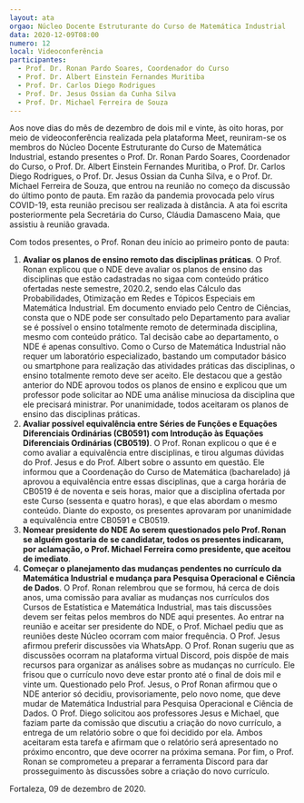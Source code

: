 ```yaml
---
layout: ata
orgao: Núcleo Docente Estruturante do Curso de Matemática Industrial
data: 2020-12-09T08:00
numero: 12
local: Videoconferência
participantes:
  - Prof. Dr. Ronan Pardo Soares, Coordenador do Curso
  - Prof. Dr. Albert Einstein Fernandes Muritiba
  - Prof. Dr. Carlos Diego Rodrigues
  - Prof. Dr. Jesus Ossian da Cunha Silva
  - Prof. Dr. Michael Ferreira de Souza
---
```


Aos nove dias do mês de dezembro de dois mil e vinte, às oito horas, por meio de videoconferência realizada pela plataforma Meet, reuniram-se os membros do Núcleo Docente Estruturante do Curso de Matemática Industrial, estando presentes o Prof. Dr. Ronan Pardo Soares, Coordenador do Curso, o Prof. Dr. Albert Einstein Fernandes Muritiba, o Prof. Dr. Carlos Diego Rodrigues, o Prof. Dr. Jesus Ossian da Cunha Silva, e o Prof. Dr. Michael Ferreira de Souza, que entrou na reunião no começo da discussão do último ponto de pauta.
Em razão da pandemia provocada pelo vírus COVID-19, esta reunião precisou ser realizada à distância.
A ata foi escrita posteriormente pela Secretária do Curso, Cláudia Damasceno Maia, que assistiu à reunião gravada.

Com todos presentes, o Prof. Ronan deu início ao primeiro ponto de pauta:

1. **Avaliar os planos de ensino remoto das disciplinas práticas**.
   O Prof. Ronan explicou que o NDE deve avaliar os planos de ensino das disciplinas que estão cadastradas no sigaa com conteúdo prático ofertadas neste semestre, 2020.2, sendo elas Cálculo das Probabilidades, Otimização em Redes e Tópicos Especiais em Matemática Industrial.
   Em documento enviado pelo Centro de Ciências, consta que o NDE pode ser consultado pelo Departamento para avaliar se é possível o ensino totalmente remoto de determinada disciplina, mesmo com conteúdo prático.
   Tal decisão cabe ao departamento, o NDE é apenas consultivo.
   Como o Curso de Matemática Industrial não requer um laboratório especializado, bastando um computador básico ou smartphone para realização das atividades práticas das disciplinas, o ensino totalmente remoto deve ser aceito.
   Ele destacou que a gestão anterior do NDE aprovou todos os planos de ensino e explicou que um professor pode solicitar ao NDE uma análise minuciosa da disciplina que ele precisará ministrar.
   Por unanimidade, todos aceitaram os planos de ensino das disciplinas práticas.
2. **Avaliar possível equivalência entre Séries de Funções e Equações Diferenciais Ordinárias (CB0591) com Introdução às Equações Diferenciais Ordinárias (CB0519)**.
   O Prof. Ronan explicou o que é e como avaliar a equivalência entre disciplinas, e tirou algumas dúvidas do Prof. Jesus e do Prof. Albert sobre o assunto em questão.
   Ele informou que a Coordenação do Curso de Matemática (bacharelado) já aprovou a equivalência entre essas disciplinas, que a carga horária de CB0519 é de noventa e seis horas, maior que a disciplina ofertada por este Curso (sessenta e quatro horas), e que elas abordam o mesmo conteúdo.
   Diante do exposto, os presentes aprovaram por unanimidade a equivalência entre CB0591 e CB0519.
3. **Nomear presidente do NDE Ao serem questionados pelo Prof. Ronan se alguém gostaria de se candidatar, todos os presentes indicaram, por aclamação, o Prof. Michael Ferreira como presidente, que aceitou de imediato**.
4. **Começar o planejamento das mudanças pendentes no currículo da Matemática Industrial e mudança para Pesquisa Operacional e Ciência de Dados**.
   O Prof. Ronan relembrou que se formou, há cerca de dois anos, uma comissão para avaliar as mudanças nos currículos dos Cursos de Estatística e Matemática Industrial, mas tais discussões devem ser feitas pelos membros do NDE aqui presentes.
   Ao entrar na reunião e aceitar ser presidente do NDE, o Prof. Michael pediu que as reuniões deste Núcleo ocorram com maior frequência.
   O Prof. Jesus afirmou preferir discussões via WhatsApp.
   O Prof. Ronan sugeriu que as discussões ocorram na plataforma virtual Discord, pois dispõe de mais recursos para organizar as análises sobre as mudanças no currículo.
   Ele frisou que o currículo novo deve estar pronto até o final de dois mil e vinte um.
   Questionado pelo Prof. Jesus, o Prof Ronan afirmou que o NDE anterior só decidiu, provisoriamente, pelo novo nome, que deve mudar de Matemática Industrial para Pesquisa Operacional e Ciência de Dados.
   O Prof. Diego solicitou aos professores Jesus e Michael, que faziam parte da comissão que discutiu a criação do novo currículo, a entrega de um relatório sobre o que foi decidido por ela.
   Ambos aceitaram esta tarefa e afirmam que o relatório será apresentado no próximo encontro, que deve ocorrer na próxima semana.
   Por fim, o Prof. Ronan se comprometeu a preparar a ferramenta Discord para dar prosseguimento às discussões sobre a criação do novo currículo.

Fortaleza, 09 de dezembro de 2020.
